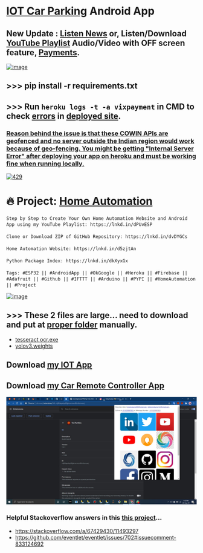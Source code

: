 # [IOT Car Parking](https://github.com/imvickykumar999/web2app#output) Android App

## New Update : [Listen News](https://imvickykumar999.herokuapp.com/news) or, Listen/Download [YouTube Playlist](https://imvickykumar999.herokuapp.com/vickstube?vix=https://www.youtube.com/watch?v=Ps4aVpIESkc&list=PL9bw4S5ePsEEqCMJSiYZ-KTtEjzVy0YvK) Audio/Video with OFF screen feature, [Payments](https://github.com/imvickykumar999/payments).

[![image](https://user-images.githubusercontent.com/50515418/122228044-188a3a00-ced5-11eb-8e11-bb89e7a53282.png)](https://github.com/imvickykumar999/hackathon-iot-car-parking/blob/34987691a0549a0e0d205e2ad401b67a20824961/templates/ytc.html#L66)

## >>> pip install -r requirements.txt

## >>> Run `heroku logs -t -a vixpayment` in CMD to check [errors](https://github.com/imvickykumar999/hackathon-iot-car-parking/blob/main/heroku%20logs.png?raw=true) in [deployed site](https://imvickykumar999.herokuapp.com/iotcar).

### [Reason behind the issue is that these COWIN APIs are geofenced and no server outside the Indian region would work because of geo-fencing. You might be getting "Internal Server Error" after deploying your app on heroku and must be working fine when running locally.](https://github.com/cowinapi/developer.cowin/issues/403#issue-912946019)

[![429](https://github.com/imvickykumar999/hackathon-iot-car-parking/blob/main/Screenshots/error%20429.jpg?raw=true)](https://stackoverflow.com/a/23367215/11493297)

# 🔥 Project: [Home Automation](https://www.linkedin.com/posts/imvickykumar999_esp32-androidapp-okgoogle-activity-6799109517461209088-b5yc)

    Step by Step to Create Your Own Home Automation Website and Android App using my YouTube Playlist: https://lnkd.in/dPUvESP

    Clone or Download ZIP of GitHub Repository: https://lnkd.in/dvDYGCs

    Home Automation Website: https://lnkd.in/d5zjtAn

    Python Package Index: https://lnkd.in/dkXyxGx

    Tags: #ESP32 || #AndroidApp || #OkGoogle || #Heroku || #Firebase || #Adafruit || #Github || #IFTTT || #Arduino || #PYPI || #HomeAutomation || #Project

[![image](screenshot.png)](https://github.com/imvickykumar999/hackathon-iot-car-parking/blob/main/Screenshots/WhatsApp%20Video%202021-04-24%20at%2004.06.46.mp4?raw=true)

## >>> These 2 files are large... need to download and put at [proper folder](https://github.com/imvickykumar999/Car-Plate-OCR) manually.
  - [tesseract ocr.exe](https://digi.bib.uni-mannheim.de/tesseract/tesseract-ocr-w64-setup-v4.1.0-bibtag19.exe)
  - [yolov3.weights](https://pjreddie.com/media/files/yolov3.weights)

## Download [my IOT App](https://github.com/imvickykumar999/hackathon-iot-car-parking/blob/main/Android-Web-App/web2app-master/app/outputs/apk/debug/app-debug.apk)

## Download [my Car Remote Controller App](https://github.com/imvickykumar999/hackathon-iot-car-parking/raw/main/hackathon/NodeMCU_Car.apk)

[![chrome extension](https://github.com/imvickykumar999/hackathon-iot-car-parking/blob/main/Chrome%20Extension/screenshot.jpg?raw=true)](https://github.com/imvickykumar999/hackathon-iot-car-parking/blob/main/Chrome%20Extension/manifest.json)

### Helpful Stackoverflow answers in this [this project](https://github.com/imvickykumar999/hackathon-iot-car-parking/blob/main/requirements.txt)...
  - https://stackoverflow.com/a/67429430/11493297
  - https://github.com/eventlet/eventlet/issues/702#issuecomment-833124692
